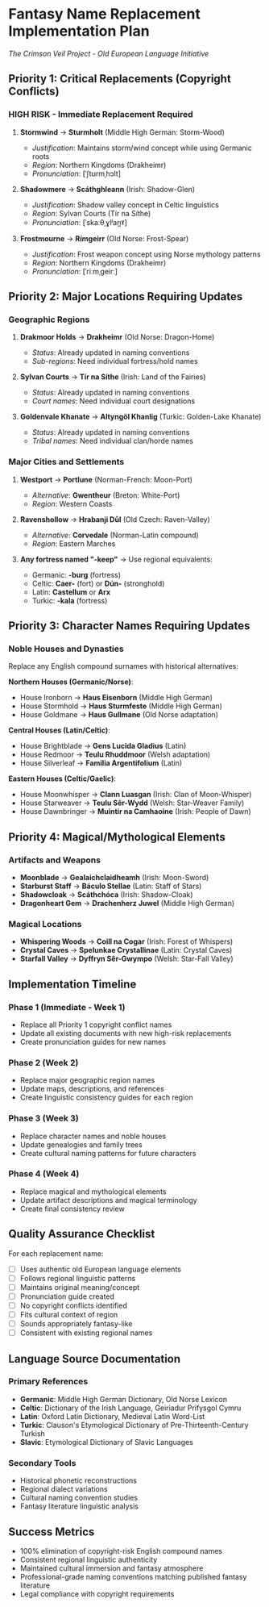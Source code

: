 # Fantasy Name Replacement Implementation Plan
*The Crimson Veil Project - Old European Language Initiative*

## Priority 1: Critical Replacements (Copyright Conflicts)

### HIGH RISK - Immediate Replacement Required
1. **Stormwind** → **Sturmholt** (Middle High German: Storm-Wood)
   - *Justification*: Maintains storm/wind concept while using Germanic roots
   - *Region*: Northern Kingdoms (Drakheimr)
   - *Pronunciation*: [ˈʃtʊrmˌhɔlt]

2. **Shadowmere** → **Scáthghleann** (Irish: Shadow-Glen)
   - *Justification*: Shadow valley concept in Celtic linguistics
   - *Region*: Sylvan Courts (Tír na Síthe)
   - *Pronunciation*: [ˈskaːθˌɣlʲan̪ˠ]

3. **Frostmourne** → **Rímgeirr** (Old Norse: Frost-Spear)
   - *Justification*: Frost weapon concept using Norse mythology patterns
   - *Region*: Northern Kingdoms (Drakheimr)
   - *Pronunciation*: [ˈriːmˌɡeirː]

## Priority 2: Major Locations Requiring Updates

### Geographic Regions
1. **Drakmoor Holds** → **Drakheimr** (Old Norse: Dragon-Home)
   - *Status*: Already updated in naming conventions
   - *Sub-regions*: Need individual fortress/hold names

2. **Sylvan Courts** → **Tír na Síthe** (Irish: Land of the Fairies)
   - *Status*: Already updated in naming conventions
   - *Court names*: Need individual court designations

3. **Goldenvale Khanate** → **Altyngöl Khanlig** (Turkic: Golden-Lake Khanate)
   - *Status*: Already updated in naming conventions
   - *Tribal names*: Need individual clan/horde names

### Major Cities and Settlements
1. **Westport** → **Portlune** (Norman-French: Moon-Port)
   - *Alternative*: **Gwentheur** (Breton: White-Port)
   - *Region*: Western Coasts

2. **Ravenshollow** → **Hrabanji Důl** (Old Czech: Raven-Valley)
   - *Alternative*: **Corvedale** (Norman-Latin compound)
   - *Region*: Eastern Marches

3. **Any fortress named "-keep"** → Use regional equivalents:
   - Germanic: **-burg** (fortress)
   - Celtic: **Caer-** (fort) or **Dún-** (stronghold)
   - Latin: **Castellum** or **Arx**
   - Turkic: **-kala** (fortress)

## Priority 3: Character Names Requiring Updates

### Noble Houses and Dynasties
Replace any English compound surnames with historical alternatives:

**Northern Houses (Germanic/Norse)**:
- House Ironborn → **Haus Eisenborn** (Middle High German)
- House Stormhold → **Haus Sturmfeste** (Middle High German)
- House Goldmane → **Haus Gullmane** (Old Norse adaptation)

**Central Houses (Latin/Celtic)**:
- House Brightblade → **Gens Lucida Gladius** (Latin)
- House Redmoor → **Teulu Rhuddmoor** (Welsh adaptation)
- House Silverleaf → **Familia Argentifolium** (Latin)

**Eastern Houses (Celtic/Gaelic)**:
- House Moonwhisper → **Clann Luasgan** (Irish: Clan of Moon-Whisper)
- House Starweaver → **Teulu Sêr-Wydd** (Welsh: Star-Weaver Family)
- House Dawnbringer → **Muintir na Camhaoine** (Irish: People of Dawn)

## Priority 4: Magical/Mythological Elements

### Artifacts and Weapons
- **Moonblade** → **Gealaichclaidheamh** (Irish: Moon-Sword)
- **Starburst Staff** → **Báculo Stellae** (Latin: Staff of Stars)
- **Shadowcloak** → **Scáthchóca** (Irish: Shadow-Cloak)
- **Dragonheart Gem** → **Drachenherz Juwel** (Middle High German)

### Magical Locations
- **Whispering Woods** → **Coill na Cogar** (Irish: Forest of Whispers)
- **Crystal Caves** → **Spelunkae Crystallinae** (Latin: Crystal Caves)
- **Starfall Valley** → **Dyffryn Sêr-Gwympo** (Welsh: Star-Fall Valley)

## Implementation Timeline

### Phase 1 (Immediate - Week 1)
- Replace all Priority 1 copyright conflict names
- Update all existing documents with new high-risk replacements
- Create pronunciation guides for new names

### Phase 2 (Week 2)
- Replace major geographic region names
- Update maps, descriptions, and references
- Create linguistic consistency guides for each region

### Phase 3 (Week 3)
- Replace character names and noble houses
- Update genealogies and family trees
- Create cultural naming patterns for future characters

### Phase 4 (Week 4)
- Replace magical and mythological elements
- Update artifact descriptions and magical terminology
- Create final consistency review

## Quality Assurance Checklist

For each replacement name:
- [ ] Uses authentic old European language elements
- [ ] Follows regional linguistic patterns
- [ ] Maintains original meaning/concept
- [ ] Pronunciation guide created
- [ ] No copyright conflicts identified
- [ ] Fits cultural context of region
- [ ] Sounds appropriately fantasy-like
- [ ] Consistent with existing regional names

## Language Source Documentation

### Primary References
- **Germanic**: Middle High German Dictionary, Old Norse Lexicon
- **Celtic**: Dictionary of the Irish Language, Geiriadur Prifysgol Cymru
- **Latin**: Oxford Latin Dictionary, Medieval Latin Word-List
- **Turkic**: Clauson's Etymological Dictionary of Pre-Thirteenth-Century Turkish
- **Slavic**: Etymological Dictionary of Slavic Languages

### Secondary Tools
- Historical phonetic reconstructions
- Regional dialect variations
- Cultural naming convention studies
- Fantasy literature linguistic analysis

## Success Metrics
- 100% elimination of copyright-risk English compound names
- Consistent regional linguistic authenticity
- Maintained cultural immersion and fantasy atmosphere
- Professional-grade naming conventions matching published fantasy literature
- Legal compliance with copyright requirements
